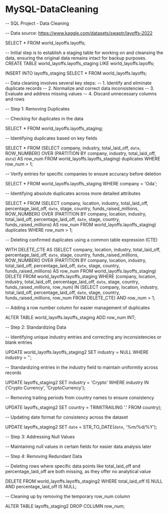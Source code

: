 # MySQL-DataCleaning

-- SQL Project - Data Cleaning

-- Data source: https://www.kaggle.com/datasets/swaptr/layoffs-2022

SELECT * FROM world_layoffs.layoffs;

-- Initial step is to establish a staging table for working on and cleansing the data, ensuring the original data remains intact for backup purposes.
CREATE TABLE world_layoffs.layoffs_staging LIKE world_layoffs.layoffs;

INSERT INTO layoffs_staging SELECT * FROM world_layoffs.layoffs;

-- Data cleaning involves several key steps:
-- 1. Identify and eliminate duplicate records
-- 2. Normalize and correct data inconsistencies
-- 3. Evaluate and address missing values
-- 4. Discard unnecessary columns and rows

-- Step 1: Removing Duplicates

-- Checking for duplicates in the data

SELECT * FROM world_layoffs.layoffs_staging;

-- Identifying duplicates based on key fields

SELECT * FROM (SELECT company, industry, total_laid_off, `date`, ROW_NUMBER() OVER (PARTITION BY company, industry, total_laid_off, `date`) AS row_num FROM world_layoffs.layoffs_staging) duplicates WHERE row_num > 1;

-- Verify entries for specific companies to ensure accuracy before deletion

SELECT * FROM world_layoffs.layoffs_staging WHERE company = 'Oda';

-- Identifying absolute duplicates across more detailed attributes

SELECT * FROM (SELECT company, location, industry, total_laid_off, percentage_laid_off, `date`, stage, country, funds_raised_millions, ROW_NUMBER() OVER (PARTITION BY company, location, industry, total_laid_off, percentage_laid_off, `date`, stage, country, funds_raised_millions) AS row_num FROM world_layoffs.layoffs_staging) duplicates WHERE row_num > 1;

-- Deleting confirmed duplicates using a common table expression (CTE)

WITH DELETE_CTE AS (SELECT company, location, industry, total_laid_off, percentage_laid_off, `date`, stage, country, funds_raised_millions, ROW_NUMBER() OVER (PARTITION BY company, location, industry, total_laid_off, percentage_laid_off, `date`, stage, country, funds_raised_millions) AS row_num FROM world_layoffs.layoffs_staging) DELETE FROM world_layoffs.layoffs_staging WHERE (company, location, industry, total_laid_off, percentage_laid_off, `date`, stage, country, funds_raised_millions, row_num) IN (SELECT company, location, industry, total_laid_off, percentage_laid_off, `date`, stage, country, funds_raised_millions, row_num FROM DELETE_CTE) AND row_num > 1;

-- Adding a row number column for easier management of duplicates

ALTER TABLE world_layoffs.layoffs_staging ADD row_num INT;

-- Step 2: Standardizing Data

-- Identifying unique industry entries and correcting any inconsistencies or blank entries

UPDATE world_layoffs.layoffs_staging2 SET industry = NULL WHERE industry = '';

-- Standardizing entries in the industry field to maintain uniformity across records

UPDATE layoffs_staging2 SET industry = 'Crypto' WHERE industry IN ('Crypto Currency', 'CryptoCurrency');

-- Removing trailing periods from country names to ensure consistency

UPDATE layoffs_staging2 SET country = TRIM(TRAILING '.' FROM country);

-- Updating date format for consistency across the dataset

UPDATE layoffs_staging2 SET `date` = STR_TO_DATE(`date`, '%m/%d/%Y');

-- Step 3: Addressing Null Values

-- Maintaining null values in certain fields for easier data analysis later

-- Step 4: Removing Redundant Data

-- Deleting rows where specific data points like total_laid_off and percentage_laid_off are both missing, as they offer no analytical value

DELETE FROM world_layoffs.layoffs_staging2 WHERE total_laid_off IS NULL AND percentage_laid_off IS NULL;

-- Cleaning up by removing the temporary row_num column

ALTER TABLE layoffs_staging2 DROP COLUMN row_num;
